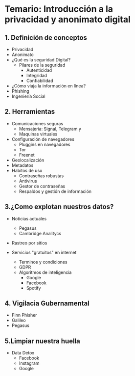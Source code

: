 # Temario: Introducción a la privacidad y anonimato digital

## 1. Definición de conceptos
* Privacidad
* Anonimato
* ¿Qué es la seguridad Digital?
	* Pilares de la seguridad
		* Autenticidad
		* Integridad
		* Confiabilidad 
* ¿Cómo viaja la información en línea?
* Phishing
* Ingeniería Social

## 2. Herramientas
* Comunicaciones seguras
	* Mensajería: Signal, Telegram y 
	* Maquinas virtuales
* Configuración de navegadores
	* Pluggins en navegadores
	* Tor
	* Freenet
* Geolocalización
* Metadatos
* Habitos de uso
	* Contraseñas robustas
	* Antivirus
	* Gestor de contraseñas
	* Respaldos y gestión de información

## 3.¿Como explotan nuestros datos?
* Noticias actuales
	* Pegasus
	* Cambridge Analitycs
	 
* Rastreo por sitios
* Servicios "gratuitos" en internet
	* Terminos y condiciones
	* GDPR
	* Algoritmos de inteligencia
		* Google
		* Facebook 
		* Spotify

## 4. Vigilacia Gubernamental
* Finn Phisher
* Galileo
* Pegasus

## 5.Limpiar nuestra huella
* Data Detox
	* Facebook
	* Instagram
	* Google
